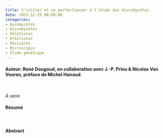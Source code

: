 ```yaml
---
title: S'initier et se perfectionner à l'étude des discomycètes
date: 2023-12-25 00:00:00
categories: 
- Ascomycètes
- Discomycètes
- Hélotiales
- Orbiliales
- Pézizales
- Microscopie
- Étude génétique
---
```



#### Auteur: René Dougoud, en collaboration avec J.-P. Priou & Nicolas Van Vooren, préface de Michel Hairaud.
<p>&nbsp; </p>


À venir
#### Résumé

<p>&nbsp; </p>


#### Abstract







